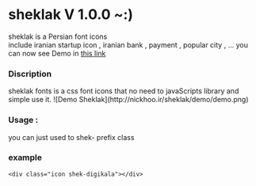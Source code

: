 # sheklak V 1.0.0  ~:) 
<link rel="stylesheet" href="http://nickhoo.ir/sheklak/demo/sheklak.css" />

sheklak is a Persian font icons  
include iranian startup icon , iranian bank , payment , popular city , ...
you can now see Demo in [this link](http://nickhoo.ir/sheklak/demo/) 

  
<h3> Discription </h3>
sheklak fonts is a css font icons that no need to javaScripts library and simple use it. 
![Demo Sheklak](http://nickhoo.ir/sheklak/demo/demo.png)



<h3>Usage : </h3>
you can just used to shek- prefix class
<h3> example </h3>

 `<div class="icon shek-digikala"></div>`


